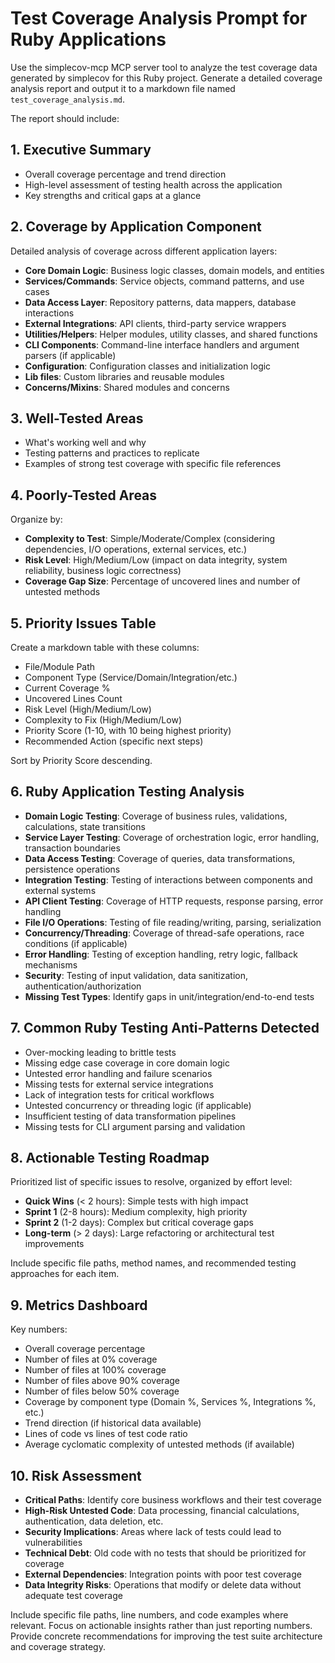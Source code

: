 # Test Coverage Analysis Prompt for Ruby Applications

Use the simplecov-mcp MCP server tool to analyze the test coverage data generated by simplecov for this Ruby project. Generate a detailed coverage analysis report and output it to a markdown file named `test_coverage_analysis.md`.

The report should include:

## 1. Executive Summary
- Overall coverage percentage and trend direction
- High-level assessment of testing health across the application
- Key strengths and critical gaps at a glance

## 2. Coverage by Application Component
Detailed analysis of coverage across different application layers:
- **Core Domain Logic**: Business logic classes, domain models, and entities
- **Services/Commands**: Service objects, command patterns, and use cases
- **Data Access Layer**: Repository patterns, data mappers, database interactions
- **External Integrations**: API clients, third-party service wrappers
- **Utilities/Helpers**: Helper modules, utility classes, and shared functions
- **CLI Components**: Command-line interface handlers and argument parsers (if applicable)
- **Configuration**: Configuration classes and initialization logic
- **Lib files**: Custom libraries and reusable modules
- **Concerns/Mixins**: Shared modules and concerns

## 3. Well-Tested Areas
- What's working well and why
- Testing patterns and practices to replicate
- Examples of strong test coverage with specific file references

## 4. Poorly-Tested Areas
Organize by:
- **Complexity to Test**: Simple/Moderate/Complex (considering dependencies, I/O operations, external services, etc.)
- **Risk Level**: High/Medium/Low (impact on data integrity, system reliability, business logic correctness)
- **Coverage Gap Size**: Percentage of uncovered lines and number of untested methods

## 5. Priority Issues Table
Create a markdown table with these columns:
- File/Module Path
- Component Type (Service/Domain/Integration/etc.)
- Current Coverage %
- Uncovered Lines Count
- Risk Level (High/Medium/Low)
- Complexity to Fix (High/Medium/Low)
- Priority Score (1-10, with 10 being highest priority)
- Recommended Action (specific next steps)

Sort by Priority Score descending.

## 6. Ruby Application Testing Analysis
- **Domain Logic Testing**: Coverage of business rules, validations, calculations, state transitions
- **Service Layer Testing**: Coverage of orchestration logic, error handling, transaction boundaries
- **Data Access Testing**: Coverage of queries, data transformations, persistence operations
- **Integration Testing**: Testing of interactions between components and external systems
- **API Client Testing**: Coverage of HTTP requests, response parsing, error handling
- **File I/O Operations**: Testing of file reading/writing, parsing, serialization
- **Concurrency/Threading**: Coverage of thread-safe operations, race conditions (if applicable)
- **Error Handling**: Testing of exception handling, retry logic, fallback mechanisms
- **Security**: Testing of input validation, data sanitization, authentication/authorization
- **Missing Test Types**: Identify gaps in unit/integration/end-to-end tests

## 7. Common Ruby Testing Anti-Patterns Detected
- Over-mocking leading to brittle tests
- Missing edge case coverage in core domain logic
- Untested error handling and failure scenarios
- Missing tests for external service integrations
- Lack of integration tests for critical workflows
- Untested concurrency or threading logic (if applicable)
- Insufficient testing of data transformation pipelines
- Missing tests for CLI argument parsing and validation

## 8. Actionable Testing Roadmap
Prioritized list of specific issues to resolve, organized by effort level:
- **Quick Wins** (< 2 hours): Simple tests with high impact
- **Sprint 1** (2-8 hours): Medium complexity, high priority
- **Sprint 2** (1-2 days): Complex but critical coverage gaps
- **Long-term** (> 2 days): Large refactoring or architectural test improvements

Include specific file paths, method names, and recommended testing approaches for each item.

## 9. Metrics Dashboard
Key numbers:
- Overall coverage percentage
- Number of files at 0% coverage
- Number of files at 100% coverage
- Number of files above 90% coverage
- Number of files below 50% coverage
- Coverage by component type (Domain %, Services %, Integrations %, etc.)
- Trend direction (if historical data available)
- Lines of code vs lines of test code ratio
- Average cyclomatic complexity of untested methods (if available)

## 10. Risk Assessment
- **Critical Paths**: Identify core business workflows and their test coverage
- **High-Risk Untested Code**: Data processing, financial calculations, authentication, data deletion, etc.
- **Security Implications**: Areas where lack of tests could lead to vulnerabilities
- **Technical Debt**: Old code with no tests that should be prioritized for coverage
- **External Dependencies**: Integration points with poor test coverage
- **Data Integrity Risks**: Operations that modify or delete data without adequate test coverage

Include specific file paths, line numbers, and code examples where relevant. Focus on actionable insights rather than just reporting numbers. Provide concrete recommendations for improving the test suite architecture and coverage strategy.
